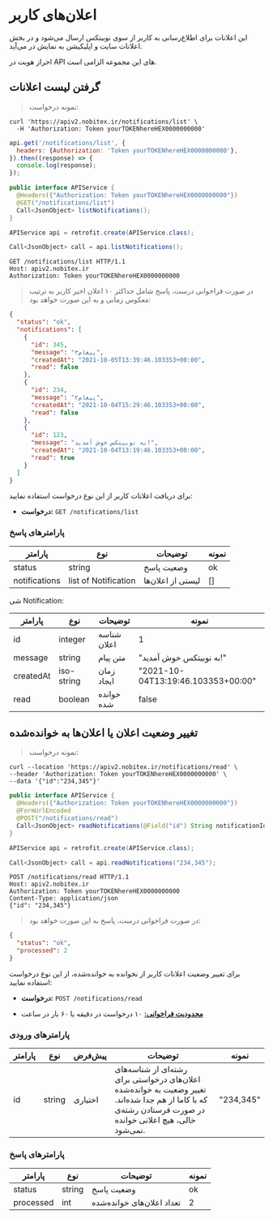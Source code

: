 # اعلان‌های کاربر
این اعلانات برای اطلاع‌رسانی به کاربر از سوی نوبیتکس ارسال می‌شود و در بخش اعلانات سایت و اپلیکیشن به نمایش در می‌آید.

احراز هویت در API های این مجموعه الزامی است.

## گرفتن لیست اعلانات

>نمونه درخواست: 

```shell
curl 'https://apiv2.nobitex.ir/notifications/list' \
  -H 'Authorization: Token yourTOKENhereHEX0000000000'
```

```javascript
api.get('/notifications/list', {
  headers: {Authorization: 'Token yourTOKENhereHEX0000000000'},
}).then((response) => {
  console.log(response);
});
```

```java
public interface APIService {
  @Headers({"Authorization: Token yourTOKENhereHEX0000000000"})
  @GET("/notifications/list")
  Call<JsonObject> listNotifications();
}

APIService api = retrofit.create(APIService.class);

Call<JsonObject> call = api.listNotifications();
```

```plaintext
GET /notifications/list HTTP/1.1
Host: apiv2.nobitex.ir
Authorization: Token yourTOKENhereHEX0000000000
```

> در صورت فراخوانی درست، پاسخ شامل حداکثر ۱۰ اعلان اخیر کاربر به ترتیب معکوس زمانی و به این صورت خواهد بود:

```json
{
  "status": "ok",
  "notifications": [
    {
      "id": 345,
      "message": "پیغام۳",
      "createdAt": "2021-10-05T13:39:46.103353+00:00",
      "read": false
    },
    {
      "id": 234,
      "message": "پیغام۲",
      "createdAt": "2021-10-04T15:29:46.103353+00:00",
      "read": false
    },
    {
      "id": 123,
      "message": "به نوبیتکس خوش آمدید!",
      "createdAt": "2021-10-04T13:19:46.103353+00:00",
      "read": true
    }
  ]
}
```

برای دریافت اعلانات کاربر از این نوع درخواست استفاده نمایید:

* **درخواست:** `GET /notifications/list`

### پارامترهای پاسخ

پارامتر       | نوع                  | توضیحات           | نمونه
------------- |----------------------|-------------------| ---------
status        | string               | وضعیت پاسخ        | ok
notifications | list of Notification | لیستی از اعلان‌ها | []

شی Notification:

پارامتر | نوع | توضیحات | نمونه
------- | ---- | --------- | ---------
id | integer | شناسه اعلان | 1
message | string | متن پیام | "به نوبیتکس خوش آمدید!"
createdAt | iso-string | زمان ایجاد | "2021-10-04T13:19:46.103353+00:00"
read | boolean | خوانده شده | false



## تغییر وضعیت اعلان یا اعلان‌ها به خوانده‌شده

>نمونه درخواست:

```shell
curl --location 'https://apiv2.nobitex.ir/notifications/read' \
--header 'Authorization: Token yourTOKENhereHEX0000000000' \
--data '{"id":"234,345"}'
```


```java
public interface APIService {
  @Headers({"Authorization: Token yourTOKENhereHEX0000000000"})
  @FormUrlEncoded
  @POST("/notifications/read")
  Call<JsonObject> readNotifications(@Field("id") String notificationIds);
}

APIService api = retrofit.create(APIService.class);

Call<JsonObject> call = api.readNotifications("234,345");
```

```plaintext
POST /notifications/read HTTP/1.1
Host: apiv2.nobitex.ir
Authorization: Token yourTOKENhereHEX0000000000
Content-Type: application/json
{"id": "234,345"}
```

> در صورت فراخوانی درست، پاسخ به این صورت خواهد بود:

```json
{
  "status": "ok",
  "processed": 2
}
```

برای تغییر وضعیت اعلانات کاربر از نخوانده به خوانده‌شده، از این نوع درخواست استفاده نمایید:

* **درخواست:** `POST /notifications/read`
- **<a href="/#ratelimit">محدودیت فراخوانی:</a>** ۱۰ درخواست در دقیقه یا ۶۰ بار در ساعت

### پارامترهای ورودی

پارامتر | نوع     | پیش‌فرض  | توضیحات                                                                                                                                                      | نمونه
------- |---------|---------|--------------------------------------------------------------------------------------------------------------------------------------------------------------| ---------
id      | string  | اختیاری | رشته‌ای از شناسه‌های اعلان‌های درخواستی برای تغییر وضعیت به خوانده‌شده که با کاما از هم جدا شده‌اند. در صورت فرستادن رشته‌ی خالی، هیچ اعلانی خوانده نمی‌شود. | "234,345"


### پارامترهای پاسخ

پارامتر       | نوع    | توضیحات                 | نمونه
------------- |--------|-------------------------| ---------
status        | string | وضعیت پاسخ              | ok
processed     | int    | تعداد اعلان‌های خوانده‌شده | 2
